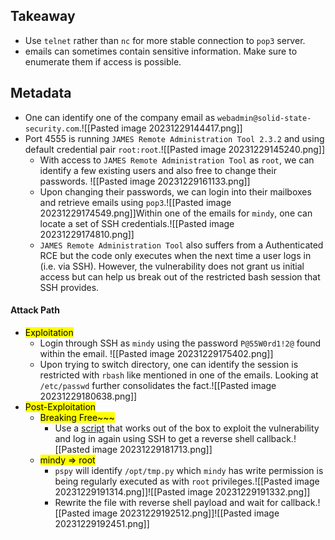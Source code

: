 ## Takeaway
- Use `telnet` rather than `nc` for more stable connection to `pop3` server.
- emails can sometimes contain sensitive information. Make sure to enumerate them if access is possible.
## Metadata
- One can identify one of the company email as `webadmin@solid-state-security.com`.![[Pasted image 20231229144417.png]]
- Port 4555 is running `JAMES Remote Administration Tool 2.3.2` and using default credential pair `root:root`.![[Pasted image 20231229145240.png]]
	- With access to `JAMES Remote Administration Tool` as `root`, we can identify a few existing users and also free to change their passwords.                        ![[Pasted image 20231229161133.png]]
	- Upon changing their passwords, we can login into their mailboxes and retrieve emails using `pop3`.![[Pasted image 20231229174549.png]]Within one of the emails for `mindy`, one can locate a set of SSH credentials.![[Pasted image 20231229174810.png]]
	- `JAMES Remote Administration Tool` also suffers from a Authenticated RCE but the code only executes when the next time a user logs in (i.e. via SSH). However, the vulnerability does not grant us initial access but can help us break out of the restricted bash session that SSH provides.
#### Attack Path
- <mark>Exploitation</mark>
	- Login through SSH as `mindy` using the password `P@55W0rd1!2@` found within the email.                                                       ![[Pasted image 20231229175402.png]] 
	- Upon trying to switch directory, one can identify the session is restricted with `rbash` like mentioned in one of the emails. Looking at `/etc/passwd` further consolidates the fact.![[Pasted image 20231229180638.png]]
- <mark>Post-Exploitation</mark>
	- <mark>Breaking Free~~~</mark>
		- Use a [script](https://www.exploit-db.com/exploits/50347) that works out of the box to exploit the vulnerability and log in again using SSH to get a reverse shell callback.![[Pasted image 20231229181713.png]]
	- <mark>mindy => root</mark>
		- `pspy` will identify `/opt/tmp.py` which `mindy` has write permission is being regularly executed as with `root` privileges.![[Pasted image 20231229191314.png]]![[Pasted image 20231229191332.png]]
		- Rewrite the file with reverse shell payload and wait for callback.![[Pasted image 20231229192512.png]]![[Pasted image 20231229192451.png]]